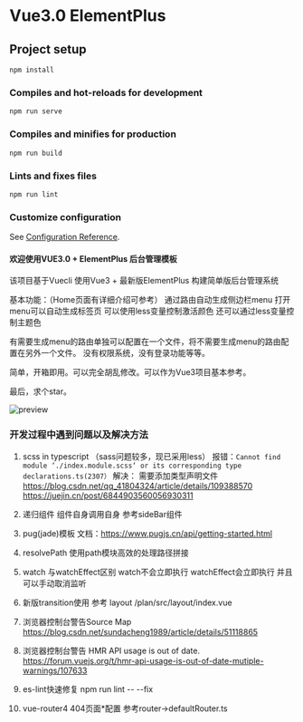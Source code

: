 # Vue3.0 ElementPlus

## Project setup
```
npm install
```

### Compiles and hot-reloads for development
```
npm run serve
```

### Compiles and minifies for production
```
npm run build
```

### Lints and fixes files
```
npm run lint
```

### Customize configuration
See [Configuration Reference](https://cli.vuejs.org/config/).



#### 欢迎使用VUE3.0 + ElementPlus 后台管理模板

该项目基于Vuecli 使用Vue3 + 最新版ElementPlus 构建简单版后台管理系统

基本功能：（Home页面有详细介绍可参考）
通过路由自动生成侧边栏menu
打开menu可以自动生成标签页
可以使用less变量控制激活颜色
还可以通过less变量控制主题色

有需要生成menu的路由单独可以配置在一个文件，将不需要生成menu的路由配置在另外一个文件。
没有权限系统，没有登录功能等等。

简单，开箱即用。可以完全胡乱修改。可以作为Vue3项目基本参考。

最后，求个star。

![preview](https://upload-images.jianshu.io/upload_images/17538702-a79fed6717f6f0eb.png?imageMogr2/auto-orient/strip%7CimageView2/2/w/1240)


### 开发过程中遇到问题以及解决方法

1. scss in typescript （sass问题较多，现已采用less）
报错：`Cannot find module ‘./index.module.scss‘ or its corresponding type declarations.ts(2307）`
解决： 需要添加类型声明文件
https://blog.csdn.net/qq_41804324/article/details/109388570
https://juejin.cn/post/6844903560056930311

2. 递归组件
组件自身调用自身 参考sideBar组件

3. pug(jade)模板
文档：https://www.pugjs.cn/api/getting-started.html

4. resolvePath
使用path模块高效的处理路径拼接

5. watch 与watchEffect区别
watch不会立即执行 watchEffect会立即执行 并且可以手动取消监听

6. 新版transition使用
参考 layout /plan/src/layout/index.vue

7. 浏览器控制台警告Source Map 
https://blog.csdn.net/sundacheng1989/article/details/51118865

8. 浏览器控制台警告 HMR API usage is out of date.
https://forum.vuejs.org/t/hmr-api-usage-is-out-of-date-mutiple-warnings/107633

9. es-lint快速修复
npm run lint -- --fix

10. vue-router4 404页面*配置 参考router->defaultRouter.ts
